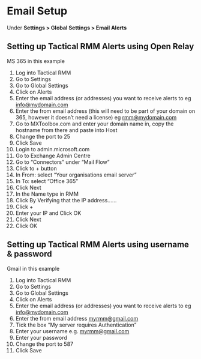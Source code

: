 # Email Setup

Under **Settings > Global Settings > Email Alerts**

## Setting up Tactical RMM Alerts using Open Relay

MS 365 in this example

1. Log into Tactical RMM
2. Go to Settings
3. Go to Global Settings
4. Click on Alerts
5. Enter the email address (or addresses) you want to receive alerts to eg info@mydomain.com
6. Enter the from email address (this will need to be part of your domain on 365, however it doesn’t need a license) eg rmm@mydomain.com
7. Go to MXToolbox.com and enter your domain name in, copy the hostname from there and paste into Host
8. Change the port to 25
9. Click Save
10. Login to admin.microsoft.com
11. Go to Exchange Admin Centre
12. Go to “Connectors” under “Mail Flow”
13. Click to + button
14. In From: select “Your organisations email server”
15. In To: select “Office 365”
16. Click Next
17. In the Name type in RMM
18. Click By Verifying that the IP address……
19. Click +
20. Enter your IP and Click OK
21. Click Next
22. Click OK

## Setting up Tactical RMM Alerts using username & password

Gmail in this example

1. Log into Tactical RMM
2. Go to Settings
3. Go to Global Settings
4. Click on Alerts
5. Enter the email address (or addresses) you want to receive alerts to eg info@mydomain.com
6. Enter the from email address myrmm@gmail.com
7. Tick the box “My server requires Authentication”  
8. Enter your username e.g. myrmm@gmail.com
9. Enter your password
10. Change the port to 587
11. Click Save
